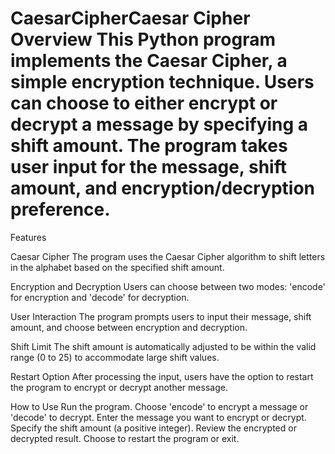 # CaesarCipherCaesar Cipher Overview This Python program implements the Caesar Cipher, a simple encryption technique. Users can choose to either encrypt or decrypt a message by specifying a shift amount. The program takes user input for the message, shift amount, and encryption/decryption preference.

Features

Caesar Cipher The program uses the Caesar Cipher algorithm to shift letters in the alphabet based on the specified shift amount.

Encryption and Decryption Users can choose between two modes: 'encode' for encryption and 'decode' for decryption.

User Interaction The program prompts users to input their message, shift amount, and choose between encryption and decryption.

Shift Limit The shift amount is automatically adjusted to be within the valid range (0 to 25) to accommodate large shift values.

Restart Option After processing the input, users have the option to restart the program to encrypt or decrypt another message.

How to Use Run the program. Choose 'encode' to encrypt a message or 'decode' to decrypt. Enter the message you want to encrypt or decrypt. Specify the shift amount (a positive integer). Review the encrypted or decrypted result. Choose to restart the program or exit.
